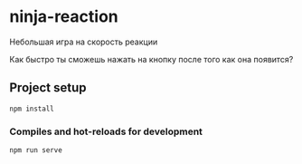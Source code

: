 # ninja-reaction

Небольшая игра на скорость реакции

Как быстро ты сможешь нажать на кнопку после того как она появится?


## Project setup
```
npm install
```

### Compiles and hot-reloads for development
```
npm run serve
```

